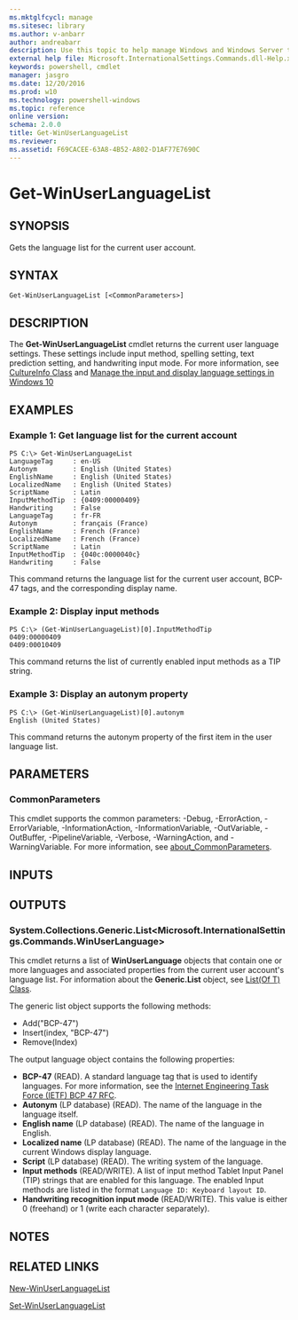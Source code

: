 ```yaml
---
ms.mktglfcycl: manage
ms.sitesec: library
ms.author: v-anbarr
author: andreabarr
description: Use this topic to help manage Windows and Windows Server technologies with Windows PowerShell.
external help file: Microsoft.InternationalSettings.Commands.dll-Help.xml
keywords: powershell, cmdlet
manager: jasgro
ms.date: 12/20/2016
ms.prod: w10
ms.technology: powershell-windows
ms.topic: reference
online version: 
schema: 2.0.0
title: Get-WinUserLanguageList
ms.reviewer:
ms.assetid: F69CACEE-63A8-4B52-A802-D1AF77E7690C
---
```


# Get-WinUserLanguageList

## SYNOPSIS
Gets the language list for the current user account.

## SYNTAX

```
Get-WinUserLanguageList [<CommonParameters>]
```

## DESCRIPTION
The **Get-WinUserLanguageList** cmdlet returns the current user language settings.
These settings include input method, spelling setting, text prediction setting, and handwriting input mode.
For more information, see [CultureInfo Class](http://go.microsoft.com/fwlink/?LinkID=242306) and [Manage the input and display language settings in Windows 10](https://support.microsoft.com/help/4496404/windows-10-manage-the-input-and-display-language#input_language)

## EXAMPLES

### Example 1: Get language list for the current account
```
PS C:\> Get-WinUserLanguageList
LanguageTag     : en-US
Autonym         : English (United States) 
EnglishName     : English (United States) 
LocalizedName   : English (United States) 
ScriptName      : Latin
InputMethodTip  : {0409:00000409}
Handwriting     : False 
LanguageTag     : fr-FR
Autonym         : français (France) 
EnglishName     : French (France) 
LocalizedName   : French (France) 
ScriptName      : Latin
InputMethodTip  : {040c:0000040c}
Handwriting     : False
```

This command returns the language list for the current user account, BCP-47 tags, and the corresponding display name.

### Example 2: Display input methods
```
PS C:\> (Get-WinUserLanguageList)[0].InputMethodTip
0409:00000409
0409:00010409
```

This command returns the list of currently enabled input methods as a TIP string.

### Example 3: Display an autonym property
```
PS C:\> (Get-WinUserLanguageList)[0].autonym
English (United States)
```

This command returns the autonym property of the first item in the user language list.

## PARAMETERS

### CommonParameters
This cmdlet supports the common parameters: -Debug, -ErrorAction, -ErrorVariable, -InformationAction, -InformationVariable, -OutVariable, -OutBuffer, -PipelineVariable, -Verbose, -WarningAction, and -WarningVariable. For more information, see [about_CommonParameters](http://go.microsoft.com/fwlink/?LinkID=113216).

## INPUTS

## OUTPUTS

### System.Collections.Generic.List<Microsoft.InternationalSettings.Commands.WinUserLanguage>
This cmdlet returns a list of **WinUserLanguage** objects that contain one or more languages and associated properties from the current user account's language list.
For information about the **Generic.List** object, see [List(Of T) Class](http://go.microsoft.com/fwlink/?LinkID=243342).

The generic list object supports the following methods: 

- Add("BCP-47")
- Insert(index, "BCP-47")
- Remove(Index)

The output language object contains the following properties: 

- **BCP-47** (READ).
A standard language tag that is used to identify languages.
For more information, see the [Internet Engineering Task Force (IETF) BCP 47 RFC](http://go.microsoft.com/fwlink/?LinkID=242207). 
- **Autonym** (LP database) (READ).
The name of the language in the language itself. 
- **English name** (LP database) (READ).
The name of the language in English. 
- **Localized name** (LP database) (READ).
The name of the language in the current Windows display language. 
- **Script** (LP database) (READ).
The writing system of the language. 
- **Input methods** (READ/WRITE).
A list of input method Tablet Input Panel (TIP) strings that are enabled for this language.
The enabled Input methods are listed in the format `Language ID: Keyboard layout ID`. 
- **Handwriting recognition input mode** (READ/WRITE).
This value is either 0 (freehand) or 1 (write each character separately).

## NOTES

## RELATED LINKS

[New-WinUserLanguageList](./New-WinUserLanguageList.md)

[Set-WinUserLanguageList](./Set-WinUserLanguageList.md)

